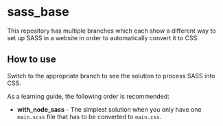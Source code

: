 # sass_base

This repository has multiple branches which each show a different way to set up SASS in a website in order to automatically convert it to CSS.

## How to use

Switch to the appropriate branch to see the solution to process SASS into CSS.

As a learning guide, the following order is recommended:

- **with_node_sass** - The simplest solution when you only have one `main.scss` file that has to be converted to `main.css`.

